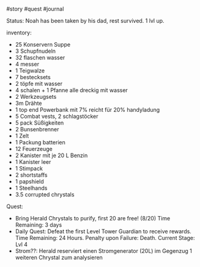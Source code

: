 #story #quest #journal 

Status: Noah has been taken by his dad, rest survived. 1 lvl up.

inventory:
- 25 Konservern Suppe
- 3 Schupfnudeln
- 32 flaschen wasser
- 4 messer
- 1 Teigwalze
- 7 bestecksets
- 2 töpfe mit wasser
- 4 schalen + 1 Pfanne alle dreckig mit wasser
- 2 Werkzeugsets
- 3m Drähte
- 1 top end Powerbank mit 7% reicht für 20% handyladung
- 5 Combat vests, 2 schlagstöcker
- 5 pack Süßigkeiten
- 2 Bunsenbrenner 
- 1 Zelt
- 1 Packung batterien
- 12 Feuerzeuge
- 2 Kanister mit je 20 L Benzin
- 1 Kanister leer
- 1 Stimpack
- 2 shortstaffs
- 1 papshield
- 1 Steelhands
- 3.5 corrupted chrystals


Quest: 
- Bring Herald Chrystals to purify, first 20 are free! (8/20) Time Remaining: 3 days
- Daily Quest: Defeat the first Level Tower Guardian to receive rewards. Time Remaining: 24 Hours. Penalty upon Failure: Death. Current Stage: Lvl 4
- Strom??: Herald reserviert einen Stromgenerator (20L) im Gegenzug 1 weiteren Chrystal zum analysieren

